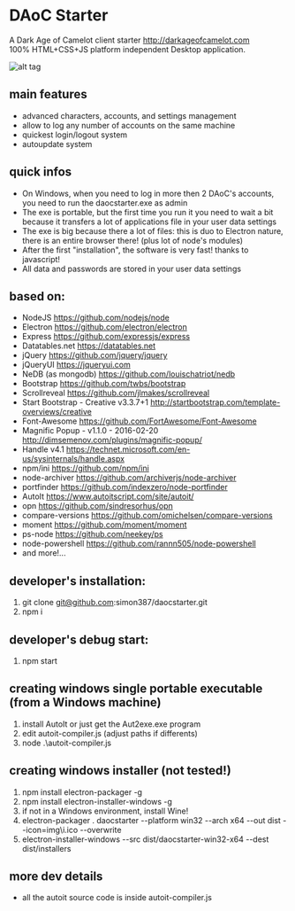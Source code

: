 # DAoC Starter

A Dark Age of Camelot client starter <http://darkageofcamelot.com>  
100% HTML+CSS+JS platform independent Desktop application.

![alt tag](http://www.simonecelia.it/github/img/screen0.png)

## main features

+ advanced characters, accounts, and settings management
+ allow to log any number of accounts on the same machine
+ quickest login/logout system
+ autoupdate system

## quick infos

+ On Windows, when you need to log in more then 2 DAoC's accounts, you need to run the daocstarter.exe as admin
+ The exe is portable, but the first time you run it you need to wait a bit because it transfers a lot of applications file in your user data settings
+ The exe is big because there a lot of files: this is duo to Electron nature, there is an entire browser there! (plus lot of node's  modules)
+ After the first "installation", the software is very fast! thanks to javascript!
+ All data and passwords are stored in your user data settings

## based on:

+ NodeJS <https://github.com/nodejs/node>
+ Electron <https://github.com/electron/electron>
+ Express <https://github.com/expressjs/express>
+ Datatables.net <https://datatables.net>
+ jQuery <https://github.com/jquery/jquery>
+ jQueryUI <https://jqueryui.com>
+ NeDB (as mongodb) <https://github.com/louischatriot/nedb>
+ Bootstrap <https://github.com/twbs/bootstrap>
+ Scrollreveal <https://github.com/jlmakes/scrollreveal>
+ Start Bootstrap - Creative v3.3.7+1 <http://startbootstrap.com/template-overviews/creative>
+ Font-Awesome <https://github.com/FortAwesome/Font-Awesome>
+ Magnific Popup - v1.1.0 - 2016-02-20 <http://dimsemenov.com/plugins/magnific-popup/>
+ Handle v4.1 <https://technet.microsoft.com/en-us/sysinternals/handle.aspx>
+ npm/ini <https://github.com/npm/ini>
+ node-archiver <https://github.com/archiverjs/node-archiver>
+ portfinder <https://github.com/indexzero/node-portfinder>
+ AutoIt <https://www.autoitscript.com/site/autoit/>
+ opn <https://github.com/sindresorhus/opn>
+ compare-versions <https://github.com/omichelsen/compare-versions>
+ moment <https://github.com/moment/moment>
+ ps-node <https://github.com/neekey/ps>
+ node-powershell <https://github.com/rannn505/node-powershell>
+ and more!...

## developer's installation:

1. git clone git@github.com:simon387/daocstarter.git
2. npm i

## developer's debug start:

1. npm start

## creating windows single portable executable (from a Windows machine)

1. install AutoIt or just get the Aut2exe.exe program
2. edit autoit-compiler.js (adjust paths if differents)
3. node .\autoit-compiler.js

## creating windows installer (not tested!)

1. npm install electron-packager -g
2. npm install electron-installer-windows -g
3. if not in a Windows environment, install Wine!
4. electron-packager . daocstarter --platform win32 --arch x64 --out dist --icon=img\i.ico --overwrite
5. electron-installer-windows --src dist/daocstarter-win32-x64 --dest dist/installers

## more dev details

+ all the autoit source code is inside autoit-compiler.js

